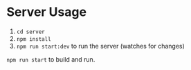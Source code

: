 # Server Usage
1. `cd server`
2. `npm install`
3. `npm run start:dev` to run the server (watches for changes)

`npm run start` to build and run.

